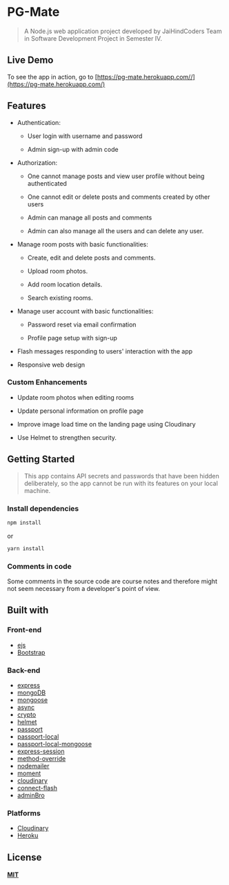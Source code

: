 # PG-Mate


> A Node.js web application project developed by JaiHindCoders Team in Software Development Project in Semester IV.

## Live Demo

To see the app in action, go to [https://pg-mate.herokuapp.com//](https://pg-mate.herokuapp.com/)

## Features

* Authentication:
  
  * User login with username and password

  * Admin sign-up with admin code

* Authorization:

  * One cannot manage posts and view user profile without being authenticated

  * One cannot edit or delete posts and comments created by other users

  * Admin can manage all posts and comments
  
  * Admin can also manage all the users and can delete any user.

* Manage room posts with basic functionalities:

  * Create, edit and delete posts and comments.

  * Upload room photos.

  * Add room location details.
  
  * Search existing rooms.

* Manage user account with basic functionalities:

  * Password reset via email confirmation

  * Profile page setup with sign-up

* Flash messages responding to users' interaction with the app

* Responsive web design

### Custom Enhancements

* Update room photos when editing rooms

* Update personal information on profile page

* Improve image load time on the landing page using Cloudinary

* Use Helmet to strengthen security.
 
## Getting Started

> This app contains API secrets and passwords that have been hidden deliberately, so the app cannot be run with its features on your local machine.


### Install dependencies

```sh
npm install
```

or

```sh
yarn install
```

### Comments in code

Some comments in the source code are course notes and therefore might not seem necessary from a developer's point of view.

## Built with

### Front-end

* [ejs](http://ejs.co/)
* [Bootstrap](https://getbootstrap.com/docs/3.3/)

### Back-end

* [express](https://expressjs.com/)
* [mongoDB](https://www.mongodb.com/)
* [mongoose](http://mongoosejs.com/)
* [async](http://caolan.github.io/async/)
* [crypto](https://nodejs.org/api/crypto.html#crypto_crypto)
* [helmet](https://helmetjs.github.io/)
* [passport](http://www.passportjs.org/)
* [passport-local](https://github.com/jaredhanson/passport-local#passport-local)
* [passport-local-mongoose](https://github.com/saintedlama/passport-local-mongoose)
* [express-session](https://github.com/expressjs/session#express-session)
* [method-override](https://github.com/expressjs/method-override#method-override)
* [nodemailer](https://nodemailer.com/about/)
* [moment](https://momentjs.com/)
* [cloudinary](https://cloudinary.com/)
* [connect-flash](https://github.com/jaredhanson/connect-flash#connect-flash)
* [adminBro](https://adminbro.com/)
### Platforms

* [Cloudinary](https://cloudinary.com/)
* [Heroku](https://www.heroku.com/)
## License

#### [MIT](./LICENSE)